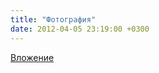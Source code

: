 ```yaml
---
title: "Фотография"
date: 2012-04-05 23:19:00 +0300
---
```



[Вложение](https://vk.com/photo41076938_282240255)
